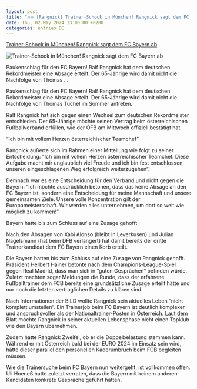 ```yaml
---
layout: post
title: "🔥🔥 [Rangnick] Trainer-Schock in München! Rangnick sagt dem FC Bayern ab"
date: Thu, 02 May 2024 13:00:00 +0200
categories: entries DE
---
```

[Trainer-Schock in München! Rangnick sagt dem FC Bayern ab](https://fcbinside.de/2024/05/02/trainer-schock-rangnick-sagt-dem-fc-bayern-ab/)

![Trainer-Schock in München! Rangnick sagt dem FC Bayern ab](https://fcbinside.de/wp-content/uploads/2024/04/imago1044131711h.jpg)

Paukenschlag für den FC Bayern! Ralf Rangnick hat dem deutschen Rekordmeister eine Absage erteilt. Der 65-Jährige wird damit nicht die Nachfolge von Thomas ...

Paukenschlag für den FC Bayern! Ralf Rangnick hat dem deutschen Rekordmeister eine Absage erteilt. Der 65-Jährige wird damit nicht die Nachfolge von Thomas Tuchel im Sommer antreten.







Ralf Rangnick hat sich gegen einen Wechsel zum deutschen Rekordmeister entschieden. Der 65-Jährige möchte seinen Vertrag beim österreichischen Fußballverband erfüllen, wie der ÖFB am Mittwoch offiziell bestätigt hat.

“Ich bin mit vollem Herzen österreichischer Teamchef”

Rangnick äußerte sich im Rahmen einer Mitteilung wie folgt zu seiner Entscheidung: “Ich bin mit vollem Herzen österreichischer Teamchef. Diese Aufgabe macht mir unglaublich viel Freude und ich bin fest entschlossen, unseren eingeschlagenen Weg erfolgreich weiterzugehen”.

Demnach war es eine Entscheidung für den Verband und nicht gegen die Bayern: “Ich möchte ausdrücklich betonen, dass das keine Absage an den FC Bayern ist, sondern eine Entscheidung für meine Mannschaft und unsere gemeinsamen Ziele. Unsere volle Konzentration gilt der Europameisterschaft. Wir werden alles unternehmen, um dort so weit wie möglich zu kommen!”

Bayern hatte bis zum Schluss auf eine Zusage gehofft

Nach den Absagen von Xabi Alonso (bleibt in Leverkusen) und Julian Nagelsmann (hat beim DFB verlängert) hat damit bereits der dritte Trainerkandidat dem FC Bayern einen Korb erteilt.

Die Bayern hatten bis zum Schluss auf eine Zusage von Rangnick gehofft. Präsident Herbert Hainer betonte nach dem Champions-League-Spiel gegen Real Madrid, dass man sich in “guten Gesprächen” befinden würde. Zuletzt machten sogar Meldungen die Runde, dass der erfahrene Fußballtrainer dem FCB bereits eine grundsätzliche Zusage erteilt hätte und nur noch die letzten vertraglichen Details zu klären sind.

Nach Informationen der BILD wollte Rangnick sein aktuelles Leben “nicht komplett umstellen”. Ein Trainerjob beim FC Bayern ist deutlich komplexer und anspruchsvoller als der Nationaltrainer-Posten in Österreich. Laut dem Blatt möchte Rangnick in seiner aktuellen Lebensphase nicht einen Topklub wie den Bayern übernehmen.

Zudem hatte Rangnick Zweifel, ob er die Doppelbelastung stemmen kann. Während er mit Österreich bald bei der EURO 2024 im Einsatz sein wird, hätte dieser parallel den personellen Kaderumbruch beim FCB begleiten müssen.

Wie die Trainersuche beim FC Bayern nun weitergeht, ist vollkommen offen. Uli Hoeneß hatte zuletzt verraten, dass die Bayern mit keinem anderen Kandidaten konkrete Gespräche geführt hätten.

